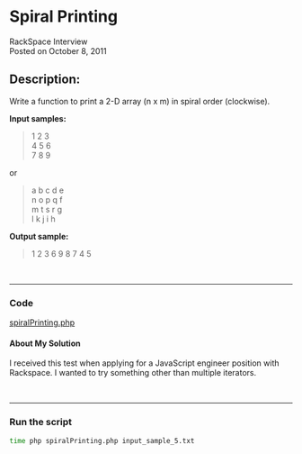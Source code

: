 # Spiral Printing<br />
RackSpace Interview<br />
Posted on October 8, 2011

## Description:

Write a function to print a 2-D array (n x m) in spiral order (clockwise).


**Input samples:**

> 1 2 3<br />4 5 6<br />7 8 9 

or

>a b c d e<br/>
n o p q f<br/>
m t s r g<br/>
l k j i h

**Output sample:**

> 1 2 3 6 9 8 7 4 5

<br />

---
### Code

[spiralPrinting.php](https://github.com/wrightben/codeeval/blob/master/code/spiralPrinting.php)

#### About My Solution

I received this test when applying for a JavaScript engineer position with Rackspace. I wanted to try something other than multiple iterators.

<br />

---
### Run the script
```sh
time php spiralPrinting.php input_sample_5.txt
```